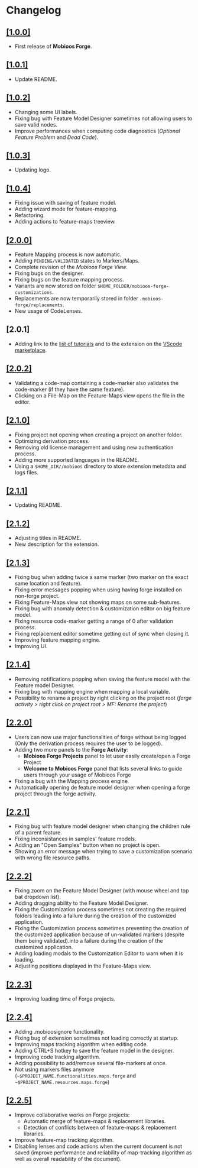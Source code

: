 # Changelog

## [[1.0.0]](https://github.com/Mobioos/Mobioos-Forge/releases/tag/v1.0.0)

- First release of **Mobioos Forge**.

## [[1.0.1]](https://github.com/Mobioos/Mobioos-Forge/releases/tag/v1.0.1)

- Update README.

## [[1.0.2]](https://github.com/Mobioos/Mobioos-Forge/releases/tag/v1.0.2)

- Changing some UI labels.
- Fixing bug with Feature Model Designer sometimes not allowing users to save valid nodes.
- Improve performances when computing code diagnostics (_Optional Feature Problem_ and _Dead Code_).

## [[1.0.3]](https://github.com/Mobioos/Mobioos-Forge/releases/tag/v1.0.3)

- Updating logo.

## [[1.0.4]](https://github.com/Mobioos/Mobioos-Forge/releases/tag/v1.0.4)

- Fixing issue with saving of feature model.
- Adding wizard mode for feature-mapping.
- Refactoring.
- Adding actions to feature-maps treeview.

## [[2.0.0]](https://github.com/Mobioos/Mobioos-Forge/releases/tag/v2.0.0)

- Feature Mapping process is now automatic.
- Adding `PENDING/VALIDATED` states to Markers/Maps.
- Complete revision of the *Mobioos Forge View*.
- Fixing bugs on the designer.
- Fixing bugs on the feature mapping process.
- Variants are now stored on folder `$HOME_FOLDER/mobioos-forge-customizations`.
- Replacements are now temporarily stored in folder `.mobioos-forge/replacements`.
- New usage of CodeLenses.

## [2.0.1]

- Adding link to the [list of tutorials](https://github.com/Mobioos/Mobioos-Forge-Tutorials) and to the extension on the [VScode marketplace](https://marketplace.visualstudio.com/items?itemName=Mobioos.mobioos-forge&ssr=false#overview).

## [[2.0.2]](https://github.com/Mobioos/Mobioos-Forge/releases/tag/v2.0.2)

- Validating a code-map containing a code-marker also validates the code-marker (if they have the same feature).
- Clicking on a File-Map on the Feature-Maps view opens the file in the editor.

## [[2.1.0]](https://github.com/Mobioos/Mobioos-Forge/releases/tag/v2.1.0)

- Fixing project not opening when creating a project on another folder.
- Optimizing derivation process.
- Removing old license management and using new authentication process.
- Adding more supported languages in the README.
- Using a `$HOME_DIR//mobioos` directory to store extension metadata and logs files.

## [[2.1.1]](https://github.com/Mobioos/Mobioos-Forge/releases/tag/v2.1.2)

- Updating README.

## [[2.1.2]](https://github.com/Mobioos/Mobioos-Forge/releases/tag/v2.1.2)

- Adjusting titles in README.
- New description for the extension.

## [[2.1.3]](https://github.com/Mobioos/Mobioos-Forge/releases/tag/v2.1.3)

- Fixing bug when adding twice a same marker (two marker on the exact same location and feature).
- Fixing error messages popping when using having forge installed on non-forge project.
- Fixing Feature-Maps view not showing maps on some sub-features.
- Fixing bug with anomaly detection & customization editor on big feature model.
- Fixing resource code-marker getting a range of 0 after validation process.
- Fixing replacement editor sometime getting out of sync when closing it.
- Improving feature mapping engine.
- Improving UI.

## [[2.1.4]](https://github.com/Mobioos/Mobioos-Forge/releases/tag/v2.1.4)

- Removing notifications popping when saving the feature model with the Feature model Designer.
- Fixing bug with mapping engine when mapping a local variable.
- Possibility to rename a project by right clicking on the project root (*forge activity > right click on project root > MF: Rename the project*)

## [[2.2.0]](https://github.com/Mobioos/Mobioos-Forge/releases/tag/v2.2.0)

- Users can now use major functionalities of forge without being logged (Only the derivation process requires the user to be logged).
- Adding two more panels to the **Forge Activity**:
  - **Mobioos Forge Projects** panel to let user easily create/open a Forge Project
  - **Welcome to Mobioos Forge** panel that lists several links to guide users through your usage of Mobioos Forge
- Fixing a bug with the Mapping process engine.
- Automatically opening de feature model designer when opening a forge project through the forge activity.

## [[2.2.1]](https://github.com/Mobioos/Mobioos-Forge/releases/tag/v2.2.1)

- Fixing bug with feature model designer when changing the children rule of a parent feature.
- Fixing inconsistances in samples' feature models.
- Adding an "Open Samples" button when no project is open.
- Showing an error message when trying to save a customization scenario with wrong file resource paths.

## [[2.2.2]](https://github.com/Mobioos/Mobioos-Forge/releases/tag/v2.2.2)
- Fixing zoom on the Feature Model Designer (with mouse wheel and top bat dropdown list).
- Adding dragging ability to the Feature Model Designer.
- Fixing the Customization process sometimes not creating the required folders leading into a failure during the creation of the customized application.
- Fixing the Customization process sometimes preventing the creation of the customized application because of un-validated markers (despite them being validated).into a failure during the creation of the customized application.
- Adding loading modals to the Customization Editor to warn when it is loading.
- Adjusting positions displayed in the Feature-Maps view.

## [[2.2.3]](https://github.com/Mobioos/Mobioos-Forge/releases/tag/v2.2.3)
- Improving loading time of Forge projects.

## [[2.2.4]](https://github.com/Mobioos/Mobioos-Forge/releases/tag/v2.2.4)
- Adding .mobioosignore functionality.
- Fixing bug of extension sometimes not loading correctly at startup.
- Improving maps tracking algorithm when editing code.
- Adding CTRL+S hotkey to save the feature model in the designer.
- Improving code tracking algorithm.
- Adding possibility to add/remove several file-markers at once.
- Not using markers files anymore (`~$PROJECT_NAME.functionalities.maps.forge` and `~$PROJECT_NAME.resources.maps.forge`)

## [[2.2.5]](https://github.com/Mobioos/Mobioos-Forge/releases/tag/v2.2.4)
- Improve collaborative works on Forge projects:
  - Automatic merge of feature-maps & replacement libraries.
  - Detection of conflicts between of feature-maps & replacement libraries.
- Improve feature-map tracking algorithm.
- Disabling lenses and code actions when the current document is not saved (improve performance and reliability of map-tracking algorithm as well as overall readability of the document).